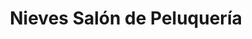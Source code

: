 ---
title: "Nieves Salón de Peluquería"
url: /salamanca/nieves-salon-de-peluqueria/
shop: peluquería
---